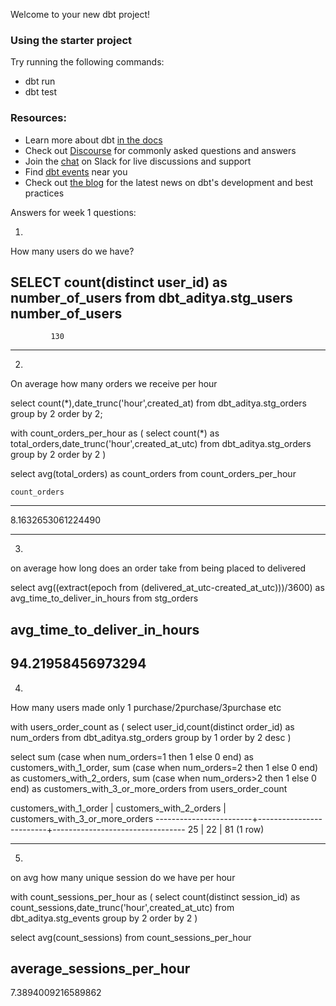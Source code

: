 Welcome to your new dbt project!

### Using the starter project

Try running the following commands:
- dbt run
- dbt test


### Resources:
- Learn more about dbt [in the docs](https://docs.getdbt.com/docs/introduction)
- Check out [Discourse](https://discourse.getdbt.com/) for commonly asked questions and answers
- Join the [chat](https://community.getdbt.com/) on Slack for live discussions and support
- Find [dbt events](https://events.getdbt.com) near you
- Check out [the blog](https://blog.getdbt.com/) for the latest news on dbt's development and best practices



Answers for week 1 questions:

1.
How many users do we have?

SELECT count(distinct user_id) as number_of_users from dbt_aditya.stg_users
 number_of_users 
-----------------
             130
			 


----------------------------------------------------------------

2.
On average how many orders we receive per hour


select count(*),date_trunc('hour',created_at) from dbt_aditya.stg_orders group by 2 order by 2;


with count_orders_per_hour as 
(
select count(*) as total_orders,date_trunc('hour',created_at_utc) from dbt_aditya.stg_orders group by 2 order by 2
)

select avg(total_orders) as count_orders from count_orders_per_hour

    count_orders    
--------------------
 8.1632653061224490
 
----------------------------------------------------------------
3.
on average how long does an order take from being placed to delivered

select avg((extract(epoch from (delivered_at_utc-created_at_utc)))/3600) as avg_time_to_deliver_in_hours from stg_orders

 avg_time_to_deliver_in_hours 
---------------------
   94.21958456973294
---------------------------------------------------------------------

4.
How many users made only 1 purchase/2purchase/3purchase etc

with users_order_count as
(
select user_id,count(distinct order_id) as num_orders from dbt_aditya.stg_orders group by 1 order by 2 desc
)

select 
sum (case when num_orders=1 then 1 else 0 end) as customers_with_1_order,
sum (case when num_orders=2 then 1 else 0 end) as customers_with_2_orders,
sum (case when num_orders>2 then 1 else 0 end) as customers_with_3_or_more_orders
from users_order_count
 
customers_with_1_order | customers_with_2_orders | customers_with_3_or_more_orders 
------------------------+-------------------------+---------------------------------
                     25 |                      22 |                              81
(1 row)


 

--------------------------------------------------------------------- 

5.
on avg how many unique session do we have per hour

with count_sessions_per_hour as 
(
select count(distinct session_id) as count_sessions,date_trunc('hour',created_at_utc) from dbt_aditya.stg_events group by 2 order by 2
)

select avg(count_sessions) from count_sessions_per_hour

average_sessions_per_hour
--------------------
 7.3894009216589862

